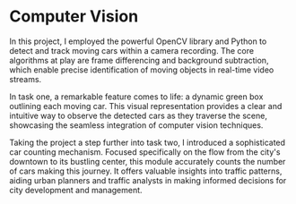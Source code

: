 # Computer Vision
In this project, I employed the powerful OpenCV library and Python to detect and track moving cars within a camera recording. The core algorithms at play are frame differencing and background subtraction, which enable precise identification of moving objects in real-time video streams.

In task one, a remarkable feature comes to life: a dynamic green box outlining each moving car. This visual representation provides a clear and intuitive way to observe the detected cars as they traverse the scene, showcasing the seamless integration of computer vision techniques.

Taking the project a step further into task two, I introduced a sophisticated car counting mechanism. Focused specifically on the flow from the city's downtown to its bustling center, this module accurately counts the number of cars making this journey. It offers valuable insights into traffic patterns, aiding urban planners and traffic analysts in making informed decisions for city development and management.
